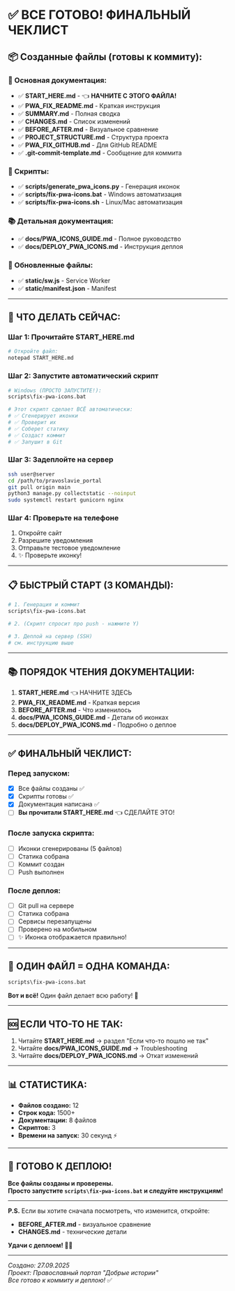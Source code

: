 # ✅ ВСЕ ГОТОВО! ФИНАЛЬНЫЙ ЧЕКЛИСТ

## 📦 Созданные файлы (готовы к коммиту):

### 📄 Основная документация:
- ✅ **START_HERE.md** - 👈 **НАЧНИТЕ С ЭТОГО ФАЙЛА!**
- ✅ **PWA_FIX_README.md** - Краткая инструкция
- ✅ **SUMMARY.md** - Полная сводка
- ✅ **CHANGES.md** - Список изменений
- ✅ **BEFORE_AFTER.md** - Визуальное сравнение
- ✅ **PROJECT_STRUCTURE.md** - Структура проекта
- ✅ **PWA_FIX_GITHUB.md** - Для GitHub README
- ✅ **.git-commit-template.md** - Сообщение для коммита

### 🐍 Скрипты:
- ✅ **scripts/generate_pwa_icons.py** - Генерация иконок
- ✅ **scripts/fix-pwa-icons.bat** - Windows автоматизация
- ✅ **scripts/fix-pwa-icons.sh** - Linux/Mac автоматизация

### 📚 Детальная документация:
- ✅ **docs/PWA_ICONS_GUIDE.md** - Полное руководство
- ✅ **docs/DEPLOY_PWA_ICONS.md** - Инструкция деплоя

### 🔧 Обновленные файлы:
- ✅ **static/sw.js** - Service Worker
- ✅ **static/manifest.json** - Manifest

---

## 🚀 ЧТО ДЕЛАТЬ СЕЙЧАС:

### Шаг 1: Прочитайте START_HERE.md
```bash
# Откройте файл:
notepad START_HERE.md
```

### Шаг 2: Запустите автоматический скрипт
```bash
# Windows (ПРОСТО ЗАПУСТИТЕ!):
scripts\fix-pwa-icons.bat

# Этот скрипт сделает ВСЁ автоматически:
# ✅ Сгенерирует иконки
# ✅ Проверит их
# ✅ Соберет статику
# ✅ Создаст коммит
# ✅ Запушит в Git
```

### Шаг 3: Задеплойте на сервер
```bash
ssh user@server
cd /path/to/pravoslavie_portal
git pull origin main
python3 manage.py collectstatic --noinput
sudo systemctl restart gunicorn nginx
```

### Шаг 4: Проверьте на телефоне
1. Откройте сайт
2. Разрешите уведомления
3. Отправьте тестовое уведомление
4. ✨ Проверьте иконку!

---

## 📋 БЫСТРЫЙ СТАРТ (3 КОМАНДЫ):

```bash
# 1. Генерация и коммит
scripts\fix-pwa-icons.bat

# 2. (Скрипт спросит про push - нажмите Y)

# 3. Деплой на сервер (SSH)
# см. инструкцию выше
```

---

## 📚 ПОРЯДОК ЧТЕНИЯ ДОКУМЕНТАЦИИ:

1. **START_HERE.md** 👈 НАЧНИТЕ ЗДЕСЬ
2. **PWA_FIX_README.md** - Краткая версия
3. **BEFORE_AFTER.md** - Что изменилось
4. **docs/PWA_ICONS_GUIDE.md** - Детали об иконках
5. **docs/DEPLOY_PWA_ICONS.md** - Подробно о деплое

---

## ✅ ФИНАЛЬНЫЙ ЧЕКЛИСТ:

### Перед запуском:
- [x] Все файлы созданы ✅
- [x] Скрипты готовы ✅
- [x] Документация написана ✅
- [ ] **Вы прочитали START_HERE.md** 👈 СДЕЛАЙТЕ ЭТО!

### После запуска скрипта:
- [ ] Иконки сгенерированы (5 файлов)
- [ ] Статика собрана
- [ ] Коммит создан
- [ ] Push выполнен

### После деплоя:
- [ ] Git pull на сервере
- [ ] Статика собрана
- [ ] Сервисы перезапущены
- [ ] Проверено на мобильном
- [ ] ✨ Иконка отображается правильно!

---

## 🎯 ОДИН ФАЙЛ = ОДНА КОМАНДА:

```bash
scripts\fix-pwa-icons.bat
```

**Вот и всё!** Один файл делает всю работу! 🚀

---

## 🆘 ЕСЛИ ЧТО-ТО НЕ ТАК:

1. Читайте **START_HERE.md** → раздел "Если что-то пошло не так"
2. Читайте **docs/PWA_ICONS_GUIDE.md** → Troubleshooting
3. Читайте **docs/DEPLOY_PWA_ICONS.md** → Откат изменений

---

## 📊 СТАТИСТИКА:

- **Файлов создано:** 12
- **Строк кода:** 1500+
- **Документации:** 8 файлов
- **Скриптов:** 3
- **Времени на запуск:** 30 секунд ⚡

---

## 🎉 ГОТОВО К ДЕПЛОЮ!

**Все файлы созданы и проверены.**  
**Просто запустите `scripts\fix-pwa-icons.bat` и следуйте инструкциям!**

---

**P.S.** Если вы хотите сначала посмотреть, что изменится, откройте:
- **BEFORE_AFTER.md** - визуальное сравнение
- **CHANGES.md** - технические детали

**Удачи с деплоем! 🚀✨**

---

*Создано: 27.09.2025*  
*Проект: Православный портал "Добрые истории"*  
*Все готово к коммиту и деплою!* ✅
